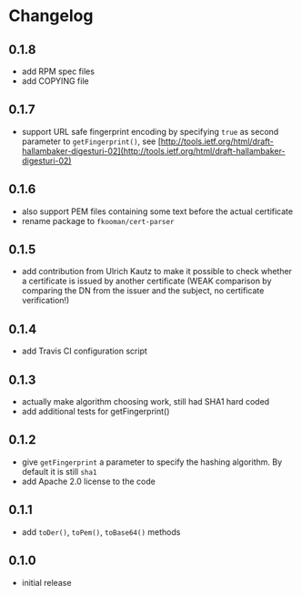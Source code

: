 # Changelog

## 0.1.8
- add RPM spec files
- add COPYING file

## 0.1.7
- support URL safe fingerprint encoding by specifying `true` as second
  parameter to `getFingerprint()`, see
  [http://tools.ietf.org/html/draft-hallambaker-digesturi-02](http://tools.ietf.org/html/draft-hallambaker-digesturi-02)

## 0.1.6
- also support PEM files containing some text before the actual certificate
- rename package to `fkooman/cert-parser`

## 0.1.5
- add contribution from Ulrich Kautz to make it possible to check whether a 
  certificate is issued by another certificate (WEAK comparison by comparing
  the DN from the issuer and the subject, no certificate verification!)
 
## 0.1.4
- add Travis CI configuration script

## 0.1.3
- actually make algorithm choosing work, still had SHA1 hard coded
- add additional tests for getFingerprint()

## 0.1.2
- give `getFingerprint` a parameter to specify the hashing algorithm. By default
  it is still `sha1`
- add Apache 2.0 license to the code

## 0.1.1
- add `toDer()`, `toPem()`, `toBase64()` methods

## 0.1.0
- initial release


